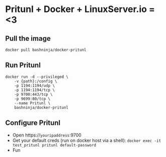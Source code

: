 # Pritunl + Docker + LinuxServer.io = <3

## Pull the image

    docker pull bashninja/docker-pritunl

## Run Pritunl

    docker run -d --privileged \
        -v {path}:/config \
        -p 1194:1194/udp \
        -p 1194:1194/tcp \
        -p 9700:443/tcp \
        -p 9699:80/tcp \
        --name Pritunl \
        bashninja/docker-pritunl

## Configure Pritunl

* Open https://`youripaddress`:9700
* Get your default creds (run on docker host via a shell): `docker exec -it test_pritunl pritunl default-password`
* Fun